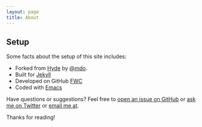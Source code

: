 ```yaml
---
layout: page
title: About
---
```



## Setup

Some facts about the setup of this site includes:

* Forked from [Hyde](http://hyde.getpoole.com) by [@mdo](https://twitter.com/mdo).
* Built for [Jekyll](http://jekyllrb.com)
* Developed on GitHub [FWC](https://github.com/ddacunha/fwc)
* Coded with [Emacs](https://www.gnu.org/software/emacs/)

Have questions or suggestions? Feel free to
[open an issue on GitHub](https://github.com/ddacunha/fwc/issues/new)
or [ask me on Twitter](https://twitter.com/__ddc__) or [email me at](mailto:me@franklywhocares.net).

Thanks for reading!
